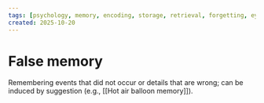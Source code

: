 ```yaml
---
tags: [psychology, memory, encoding, storage, retrieval, forgetting, eyewitness, amnesia, alzheimers, cte]
created: 2025-10-20
---
```

# False memory

Remembering events that did not occur or details that are wrong; can be induced by suggestion (e.g., [[Hot air balloon memory]]).
